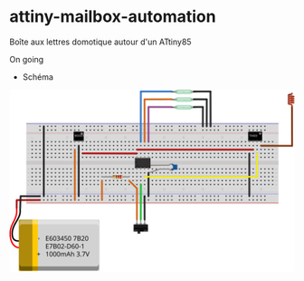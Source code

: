 # attiny-mailbox-automation
Boîte aux lettres domotique autour d'un ATtiny85

On going


* Schéma

<img src="./resources/attiny-mailbox-automation.svg">
